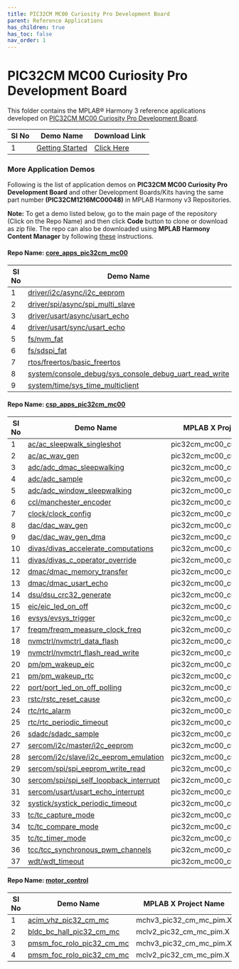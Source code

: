 ```yaml
---
title: PIC32CM MC00 Curiosity Pro Development Board
parent: Reference Applications
has_children: true
has_toc: false
nav_order: 1
---
```

# PIC32CM MC00 Curiosity Pro Development Board

This folder contains the MPLAB® Harmony 3 reference applications developed on [PIC32CM MC00 Curiosity Pro Development Board]().   

|SI No| Demo Name | Download Link |
| --- | --- | -- |
| 1 | [Getting Started](./pic32cm_mc_curiosity_getting_started/readme.md) | [Click Here](https://github.com/MicrochipTech/MPLAB-Harmony-Reference-Apps/releases/latest/download/pic32cm_mc_curiosity_getting_started.zip) |

### More Application Demos

Following is the list of application demos on **PIC32CM MC00 Curiosity Pro Development Board** and other Development Boards/Kits having the same part number **(PIC32CM1216MC00048)** in MPLAB Harmony v3 Repositories.

**Note:** To get a demo listed below, go to the main page of the repository (Click on the Repo Name) and then click **Code** button to clone or download as zip file. The repo can also be downloaded using **MPLAB Harmony Content Manager** by following [these](https://microchip-mplab-harmony.github.io/contentmanager/) instructions.  









[comment]:#ListStart



#### Repo Name: [core_apps_pic32cm_mc00](https://github.com/Microchip-MPLAB-Harmony/core_apps_pic32cm_mc00)

|SI No| Demo Name | MPLAB X Project Name |
| --- | --- | --- |
| 1 | [driver/i2c/async/i2c_eeprom](https://github.com/Microchip-MPLAB-Harmony/core_apps_pic32cm_mc00/tree/master/apps/driver/i2c/async/i2c_eeprom) | pic32cm_mc00_curiosity_pro.X |
| 2 | [driver/spi/async/spi_multi_slave](https://github.com/Microchip-MPLAB-Harmony/core_apps_pic32cm_mc00/tree/master/apps/driver/spi/async/spi_multi_slave) | pic32cm_mc00_curiosity_pro.X |
| 3 | [driver/usart/async/usart_echo](https://github.com/Microchip-MPLAB-Harmony/core_apps_pic32cm_mc00/tree/master/apps/driver/usart/async/usart_echo) | pic32cm_mc00_curiosity_pro.X |
| 4 | [driver/usart/sync/usart_echo](https://github.com/Microchip-MPLAB-Harmony/core_apps_pic32cm_mc00/tree/master/apps/driver/usart/sync/usart_echo) | pic32cm_mc00_curiosity_pro_freertos.X |
| 5 | [fs/nvm_fat](https://github.com/Microchip-MPLAB-Harmony/core_apps_pic32cm_mc00/tree/master/apps/fs/nvm_fat) | pic32cm_mc00_curiosity_pro.X |
| 6 | [fs/sdspi_fat](https://github.com/Microchip-MPLAB-Harmony/core_apps_pic32cm_mc00/tree/master/apps/fs/sdspi_fat) | pic32cm_mc00_curiosity_pro.X |
| 7 | [rtos/freertos/basic_freertos](https://github.com/Microchip-MPLAB-Harmony/core_apps_pic32cm_mc00/tree/master/apps/rtos/freertos/basic_freertos) | pic32cm_mc00_curiosity_pro.X |
| 8 | [system/console_debug/sys_console_debug_uart_read_write](https://github.com/Microchip-MPLAB-Harmony/core_apps_pic32cm_mc00/tree/master/apps/system/console_debug/sys_console_debug_uart_read_write) | pic32cm_mc00_curiosity_pro.X |
| 9 | [system/time/sys_time_multiclient](https://github.com/Microchip-MPLAB-Harmony/core_apps_pic32cm_mc00/tree/master/apps/system/time/sys_time_multiclient) | pic32cm_mc00_curiosity_pro.X |


#### Repo Name: [csp_apps_pic32cm_mc00](https://github.com/Microchip-MPLAB-Harmony/csp_apps_pic32cm_mc00)

|SI No| Demo Name | MPLAB X Project Name |
| --- | --- | --- |
| 1 | [ac/ac_sleepwalk_singleshot](https://github.com/Microchip-MPLAB-Harmony/csp_apps_pic32cm_mc00/tree/master/apps/ac/ac_sleepwalk_singleshot) | pic32cm_mc00_curiosity_pro.X |
| 2 | [ac/ac_wav_gen](https://github.com/Microchip-MPLAB-Harmony/csp_apps_pic32cm_mc00/tree/master/apps/ac/ac_wav_gen) | pic32cm_mc00_curiosity_pro.X |
| 3 | [adc/adc_dmac_sleepwalking](https://github.com/Microchip-MPLAB-Harmony/csp_apps_pic32cm_mc00/tree/master/apps/adc/adc_dmac_sleepwalking) | pic32cm_mc00_curiosity_pro.X |
| 4 | [adc/adc_sample](https://github.com/Microchip-MPLAB-Harmony/csp_apps_pic32cm_mc00/tree/master/apps/adc/adc_sample) | pic32cm_mc00_curiosity_pro.X |
| 5 | [adc/adc_window_sleepwalking](https://github.com/Microchip-MPLAB-Harmony/csp_apps_pic32cm_mc00/tree/master/apps/adc/adc_window_sleepwalking) | pic32cm_mc00_curiosity_pro.X |
| 6 | [ccl/manchester_encoder](https://github.com/Microchip-MPLAB-Harmony/csp_apps_pic32cm_mc00/tree/master/apps/ccl/manchester_encoder) | pic32cm_mc00_curiosity_pro.X |
| 7 | [clock/clock_config](https://github.com/Microchip-MPLAB-Harmony/csp_apps_pic32cm_mc00/tree/master/apps/clock/clock_config) | pic32cm_mc00_curiosity_pro.X |
| 8 | [dac/dac_wav_gen](https://github.com/Microchip-MPLAB-Harmony/csp_apps_pic32cm_mc00/tree/master/apps/dac/dac_wav_gen) | pic32cm_mc00_curiosity_pro.X |
| 9 | [dac/dac_wav_gen_dma](https://github.com/Microchip-MPLAB-Harmony/csp_apps_pic32cm_mc00/tree/master/apps/dac/dac_wav_gen_dma) | pic32cm_mc00_curiosity_pro.X |
| 10 | [divas/divas_accelerate_computations](https://github.com/Microchip-MPLAB-Harmony/csp_apps_pic32cm_mc00/tree/master/apps/divas/divas_accelerate_computations) | pic32cm_mc00_curiosity_pro.X |
| 11 | [divas/divas_c_operator_override](https://github.com/Microchip-MPLAB-Harmony/csp_apps_pic32cm_mc00/tree/master/apps/divas/divas_c_operator_override) | pic32cm_mc00_curiosity_pro.X |
| 12 | [dmac/dmac_memory_transfer](https://github.com/Microchip-MPLAB-Harmony/csp_apps_pic32cm_mc00/tree/master/apps/dmac/dmac_memory_transfer) | pic32cm_mc00_curiosity_pro.X |
| 13 | [dmac/dmac_usart_echo](https://github.com/Microchip-MPLAB-Harmony/csp_apps_pic32cm_mc00/tree/master/apps/dmac/dmac_usart_echo) | pic32cm_mc00_curiosity_pro.X |
| 14 | [dsu/dsu_crc32_generate](https://github.com/Microchip-MPLAB-Harmony/csp_apps_pic32cm_mc00/tree/master/apps/dsu/dsu_crc32_generate) | pic32cm_mc00_curiosity_pro.X |
| 15 | [eic/eic_led_on_off](https://github.com/Microchip-MPLAB-Harmony/csp_apps_pic32cm_mc00/tree/master/apps/eic/eic_led_on_off) | pic32cm_mc00_curiosity_pro.X |
| 16 | [evsys/evsys_trigger](https://github.com/Microchip-MPLAB-Harmony/csp_apps_pic32cm_mc00/tree/master/apps/evsys/evsys_trigger) | pic32cm_mc00_curiosity_pro.X |
| 17 | [freqm/freqm_measure_clock_freq](https://github.com/Microchip-MPLAB-Harmony/csp_apps_pic32cm_mc00/tree/master/apps/freqm/freqm_measure_clock_freq) | pic32cm_mc00_curiosity_pro.X |
| 18 | [nvmctrl/nvmctrl_data_flash](https://github.com/Microchip-MPLAB-Harmony/csp_apps_pic32cm_mc00/tree/master/apps/nvmctrl/nvmctrl_data_flash) | pic32cm_mc00_curiosity_pro.X |
| 19 | [nvmctrl/nvmctrl_flash_read_write](https://github.com/Microchip-MPLAB-Harmony/csp_apps_pic32cm_mc00/tree/master/apps/nvmctrl/nvmctrl_flash_read_write) | pic32cm_mc00_curiosity_pro.X |
| 20 | [pm/pm_wakeup_eic](https://github.com/Microchip-MPLAB-Harmony/csp_apps_pic32cm_mc00/tree/master/apps/pm/pm_wakeup_eic) | pic32cm_mc00_curiosity_pro.X |
| 21 | [pm/pm_wakeup_rtc](https://github.com/Microchip-MPLAB-Harmony/csp_apps_pic32cm_mc00/tree/master/apps/pm/pm_wakeup_rtc) | pic32cm_mc00_curiosity_pro.X |
| 22 | [port/port_led_on_off_polling](https://github.com/Microchip-MPLAB-Harmony/csp_apps_pic32cm_mc00/tree/master/apps/port/port_led_on_off_polling) | pic32cm_mc00_curiosity_pro.X |
| 23 | [rstc/rstc_reset_cause](https://github.com/Microchip-MPLAB-Harmony/csp_apps_pic32cm_mc00/tree/master/apps/rstc/rstc_reset_cause) | pic32cm_mc00_curiosity_pro.X |
| 24 | [rtc/rtc_alarm](https://github.com/Microchip-MPLAB-Harmony/csp_apps_pic32cm_mc00/tree/master/apps/rtc/rtc_alarm) | pic32cm_mc00_curiosity_pro.X |
| 25 | [rtc/rtc_periodic_timeout](https://github.com/Microchip-MPLAB-Harmony/csp_apps_pic32cm_mc00/tree/master/apps/rtc/rtc_periodic_timeout) | pic32cm_mc00_curiosity_pro.X |
| 26 | [sdadc/sdadc_sample](https://github.com/Microchip-MPLAB-Harmony/csp_apps_pic32cm_mc00/tree/master/apps/sdadc/sdadc_sample) | pic32cm_mc00_curiosity_pro.X |
| 27 | [sercom/i2c/master/i2c_eeprom](https://github.com/Microchip-MPLAB-Harmony/csp_apps_pic32cm_mc00/tree/master/apps/sercom/i2c/master/i2c_eeprom) | pic32cm_mc00_curiosity_pro.X |
| 28 | [sercom/i2c/slave/i2c_eeprom_emulation](https://github.com/Microchip-MPLAB-Harmony/csp_apps_pic32cm_mc00/tree/master/apps/sercom/i2c/slave/i2c_eeprom_emulation) | pic32cm_mc00_curiosity_pro.X |
| 29 | [sercom/spi/spi_eeprom_write_read](https://github.com/Microchip-MPLAB-Harmony/csp_apps_pic32cm_mc00/tree/master/apps/sercom/spi/spi_eeprom_write_read) | pic32cm_mc00_curiosity_pro.X |
| 30 | [sercom/spi/spi_self_loopback_interrupt](https://github.com/Microchip-MPLAB-Harmony/csp_apps_pic32cm_mc00/tree/master/apps/sercom/spi/spi_self_loopback_interrupt) | pic32cm_mc00_curiosity_pro.X |
| 31 | [sercom/usart/usart_echo_interrupt](https://github.com/Microchip-MPLAB-Harmony/csp_apps_pic32cm_mc00/tree/master/apps/sercom/usart/usart_echo_interrupt) | pic32cm_mc00_curiosity_pro.X |
| 32 | [systick/systick_periodic_timeout](https://github.com/Microchip-MPLAB-Harmony/csp_apps_pic32cm_mc00/tree/master/apps/systick/systick_periodic_timeout) | pic32cm_mc00_curiosity_pro.X |
| 33 | [tc/tc_capture_mode](https://github.com/Microchip-MPLAB-Harmony/csp_apps_pic32cm_mc00/tree/master/apps/tc/tc_capture_mode) | pic32cm_mc00_curiosity_pro.X |
| 34 | [tc/tc_compare_mode](https://github.com/Microchip-MPLAB-Harmony/csp_apps_pic32cm_mc00/tree/master/apps/tc/tc_compare_mode) | pic32cm_mc00_curiosity_pro.X |
| 35 | [tc/tc_timer_mode](https://github.com/Microchip-MPLAB-Harmony/csp_apps_pic32cm_mc00/tree/master/apps/tc/tc_timer_mode) | pic32cm_mc00_curiosity_pro.X |
| 36 | [tcc/tcc_synchronous_pwm_channels](https://github.com/Microchip-MPLAB-Harmony/csp_apps_pic32cm_mc00/tree/master/apps/tcc/tcc_synchronous_pwm_channels) | pic32cm_mc00_curiosity_pro.X |
| 37 | [wdt/wdt_timeout](https://github.com/Microchip-MPLAB-Harmony/csp_apps_pic32cm_mc00/tree/master/apps/wdt/wdt_timeout) | pic32cm_mc00_curiosity_pro.X |


#### Repo Name: [motor_control](https://github.com/Microchip-MPLAB-Harmony/motor_control)

|SI No| Demo Name | MPLAB X Project Name |
| --- | --- | --- |
| 1 | [acim_vhz_pic32_cm_mc](https://github.com/Microchip-MPLAB-Harmony/motor_control/tree/master/apps/acim_vhz_pic32_cm_mc) | mchv3_pic32_cm_mc_pim.X |
| 2 | [bldc_bc_hall_pic32_cm_mc](https://github.com/Microchip-MPLAB-Harmony/motor_control/tree/master/apps/bldc_bc_hall_pic32_cm_mc) | mclv2_pic32_cm_mc_pim.X |
| 3 | [pmsm_foc_rolo_pic32_cm_mc](https://github.com/Microchip-MPLAB-Harmony/motor_control/tree/master/apps/pmsm_foc_rolo_pic32_cm_mc) | mchv3_pic32_cm_mc_pim.X |
| 4 | [pmsm_foc_rolo_pic32_cm_mc](https://github.com/Microchip-MPLAB-Harmony/motor_control/tree/master/apps/pmsm_foc_rolo_pic32_cm_mc) | mclv2_pic32_cm_mc_pim.X |


[comment]:#ListEnd
